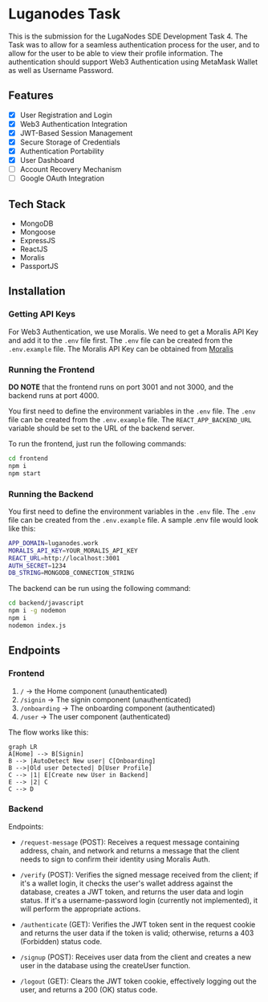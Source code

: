 # Luganodes Task

This is the submission for the LugaNodes SDE Development Task 4. The Task was to allow for a seamless authentication process for the user, and to allow for the user to be able to view their profile information. The authentication should support Web3 Authentication using MetaMask Wallet as well as Username Password.

## Features

- [x] User Registration and Login
- [x] Web3 Authentication Integration
- [x] JWT-Based Session Management
- [x] Secure Storage of Credentials
- [x] Authentication Portability
- [x] User Dashboard
- [ ] Account Recovery Mechanism
- [ ] Google OAuth Integration

## Tech Stack

- MongoDB
- Mongoose
- ExpressJS
- ReactJS
- Moralis
- PassportJS

## Installation

### Getting API Keys

For Web3 Authentication, we use Moralis. We need to get a Moralis API Key and add it to the `.env` file first. The `.env` file can be created from the `.env.example` file. The Moralis API Key can be obtained from [Moralis](https://moralis.io/)


### Running the Frontend

**DO NOTE** that the frontend runs on port 3001 and not 3000, and the backend runs at port 4000.

You first need to define the environment variables in the `.env` file. The `.env` file can be created from the `.env.example` file. The `REACT_APP_BACKEND_URL` variable should be set to the URL of the backend server.

To run the frontend, just run the following commands:

```bash
cd frontend
npm i
npm start
```

### Running the Backend

You first need to define the environment variables in the `.env` file. The `.env` file can be created from the `.env.example` file. A sample .env file would look like this:

```bash
APP_DOMAIN=luganodes.work
MORALIS_API_KEY=YOUR_MORALIS_API_KEY
REACT_URL=http://localhost:3001
AUTH_SECRET=1234
DB_STRING=MONGODB_CONNECTION_STRING
```

The backend can be run using the following command:

```bash
cd backend/javascript
npm i -g nodemon
npm i
nodemon index.js
```

## Endpoints

### Frontend

1. `/` -> the Home component (unauthenticated)
2. `/signin` -> The signin component (unauthenticated)
3. `/onboarding` -> The onboarding component (authenticated)
4. `/user` -> The user component (authenticated)
   
The flow works like this:

```mermaid
graph LR
A[Home] --> B[Signin]
B --> |AutoDetect New user| C[Onboarding]
B -->|Old user Detected| D[User Profile]
C --> |1| E[Create new User in Backend]
E --> |2| C
C --> D
```

### Backend
Endpoints:

- `/request-message` (POST): Receives a request message containing address, chain, and network and returns a message that the client needs to sign to confirm their identity using Moralis Auth.

- `/verify` (POST): Verifies the signed message received from the client; if it's a wallet login, it checks the user's wallet address against the database, creates a JWT token, and returns the user data and login status. If it's a username-password login (currently not implemented), it will perform the appropriate actions.

- `/authenticate` (GET): Verifies the JWT token sent in the request cookie and returns the user data if the token is valid; otherwise, returns a 403 (Forbidden) status code.

- `/signup` (POST): Receives user data from the client and creates a new user in the database using the createUser function.

- `/logout` (GET): Clears the JWT token cookie, effectively logging out the user, and returns a 200 (OK) status code.